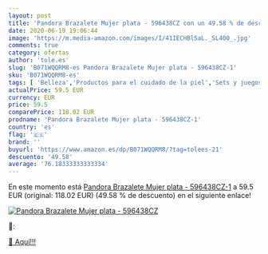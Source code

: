 ```yaml
---
layout: post
title: 'Pandora Brazalete Mujer plata - 596438CZ con un 49.58 % de descuento'
date: 2020-06-19 19:06:44
image: 'https://m.media-amazon.com/images/I/41IECHBlSaL._SL400_.jpg'
comments: true
category: ofertas
author: 'tole.es'
slug: 'B071WQQRM8-es Pandora Brazalete Mujer plata - 596438CZ-1'
sku: 'B071WQQRM8-es'
tags: [ 'Belleza','Productos para el cuidado de la piel','Sets y juegos para el cuidado de la piel','pandora', ]
actualPrice: 59.5 EUR
currency: EUR
price: 59.5
comparePrice: 118.02 EUR
prodname: 'Pandora Brazalete Mujer plata - 596438CZ-1'
country: 'es'
flag: '🇪🇸'
brand: ''
buyurl: 'https://www.amazon.es/dp/B071WQQRM8/?tag=tolees-21'
descuento: '49.58'
average: '76.18333333333334'
---
```


En este momento está [Pandora Brazalete Mujer plata - 596438CZ-1](https://www.amazon.es/dp/B071WQQRM8/?tag=tolees-21) a 59.5 EUR (original: 118.02 EUR) (49.58 %  de descuento) en el siguiente enlace!

[![Pandora Brazalete Mujer plata - 596438CZ](https://m.media-amazon.com/images/I/41IECHBlSaL._SL400_.jpg)](https://www.amazon.es/dp/B071WQQRM8/?tag=tolees-21)

🔎:


[🛒 Aquí!!!](https://www.amazon.es/dp/B071WQQRM8/?tag=tolees-21)
